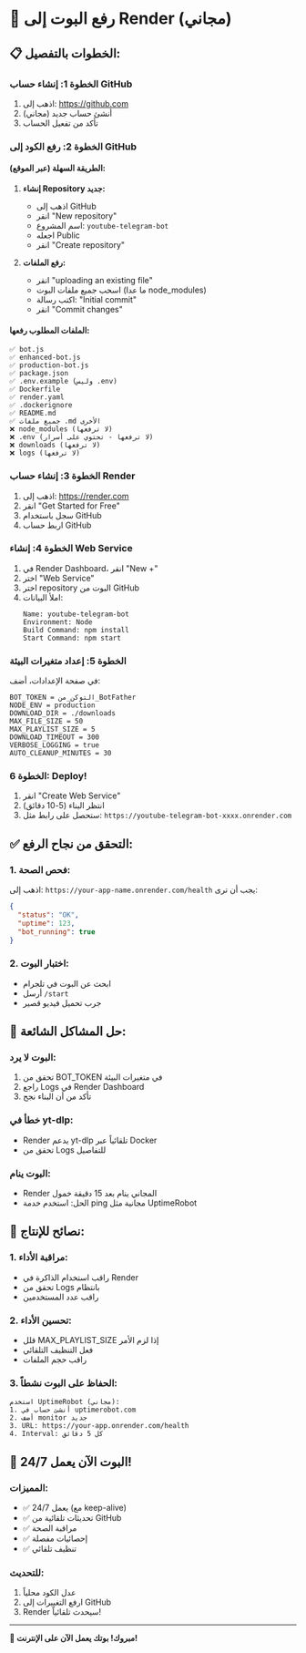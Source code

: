 # 🚀 رفع البوت إلى Render (مجاني)

## 📋 **الخطوات بالتفصيل:**

### الخطوة 1: إنشاء حساب GitHub
1. اذهب إلى: https://github.com
2. أنشئ حساب جديد (مجاني)
3. تأكد من تفعيل الحساب

### الخطوة 2: رفع الكود إلى GitHub

#### الطريقة السهلة (عبر الموقع):
1. **إنشاء Repository جديد:**
   - اذهب إلى GitHub
   - انقر "New repository"
   - اسم المشروع: `youtube-telegram-bot`
   - اجعله Public
   - انقر "Create repository"

2. **رفع الملفات:**
   - انقر "uploading an existing file"
   - اسحب جميع ملفات البوت (ما عدا node_modules)
   - اكتب رسالة: "Initial commit"
   - انقر "Commit changes"

#### الملفات المطلوب رفعها:
```
✅ bot.js
✅ enhanced-bot.js  
✅ production-bot.js
✅ package.json
✅ .env.example (وليس .env)
✅ Dockerfile
✅ render.yaml
✅ .dockerignore
✅ README.md
✅ جميع ملفات .md الأخرى
❌ node_modules (لا ترفعها)
❌ .env (لا ترفعها - تحتوي على أسرار)
❌ downloads (لا ترفعها)
❌ logs (لا ترفعها)
```

### الخطوة 3: إنشاء حساب Render
1. اذهب إلى: https://render.com
2. انقر "Get Started for Free"
3. سجل باستخدام GitHub
4. اربط حساب GitHub

### الخطوة 4: إنشاء Web Service
1. في Render Dashboard، انقر "New +"
2. اختر "Web Service"
3. اختر repository البوت من GitHub
4. املأ البيانات:
   ```
   Name: youtube-telegram-bot
   Environment: Node
   Build Command: npm install
   Start Command: npm start
   ```

### الخطوة 5: إعداد متغيرات البيئة
في صفحة الإعدادات، أضف:

```
BOT_TOKEN = التوكن_من_BotFather
NODE_ENV = production
DOWNLOAD_DIR = ./downloads
MAX_FILE_SIZE = 50
MAX_PLAYLIST_SIZE = 5
DOWNLOAD_TIMEOUT = 300
VERBOSE_LOGGING = true
AUTO_CLEANUP_MINUTES = 30
```

### الخطوة 6: Deploy!
1. انقر "Create Web Service"
2. انتظر البناء (5-10 دقائق)
3. ستحصل على رابط مثل: `https://youtube-telegram-bot-xxxx.onrender.com`

## ✅ **التحقق من نجاح الرفع:**

### 1. فحص الصحة:
اذهب إلى: `https://your-app-name.onrender.com/health`
يجب أن ترى:
```json
{
  "status": "OK",
  "uptime": 123,
  "bot_running": true
}
```

### 2. اختبار البوت:
- ابحث عن البوت في تلجرام
- أرسل `/start`
- جرب تحميل فيديو قصير

## 🔧 **حل المشاكل الشائعة:**

### البوت لا يرد:
1. تحقق من BOT_TOKEN في متغيرات البيئة
2. راجع Logs في Render Dashboard
3. تأكد من أن البناء نجح

### خطأ في yt-dlp:
- Render يدعم yt-dlp تلقائياً عبر Docker
- تحقق من Logs للتفاصيل

### البوت ينام:
- Render المجاني ينام بعد 15 دقيقة خمول
- الحل: استخدم خدمة ping مجانية مثل UptimeRobot

## 🌟 **نصائح للإنتاج:**

### 1. مراقبة الأداء:
- راقب استخدام الذاكرة في Render
- تحقق من Logs بانتظام
- راقب عدد المستخدمين

### 2. تحسين الأداء:
- قلل MAX_PLAYLIST_SIZE إذا لزم الأمر
- فعل التنظيف التلقائي
- راقب حجم الملفات

### 3. الحفاظ على البوت نشطاً:
```
استخدم UptimeRobot (مجاني):
1. أنشئ حساب في uptimerobot.com
2. أضف monitor جديد
3. URL: https://your-app.onrender.com/health
4. Interval: كل 5 دقائق
```

## 🎉 **البوت الآن يعمل 24/7!**

### المميزات:
- ✅ يعمل 24/7 (مع keep-alive)
- ✅ تحديثات تلقائية من GitHub
- ✅ مراقبة الصحة
- ✅ إحصائيات مفصلة
- ✅ تنظيف تلقائي

### للتحديث:
1. عدل الكود محلياً
2. ارفع التغييرات إلى GitHub
3. Render سيحدث تلقائياً!

---

**🚀 مبروك! بوتك يعمل الآن على الإنترنت!**
